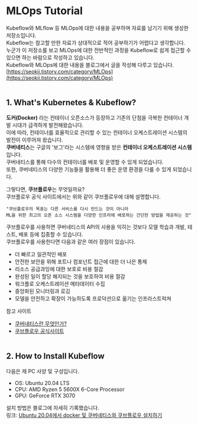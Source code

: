 # MLOps Tutorial
Kubeflow와 MLflow 등 MLOps에 대한 내용을 공부하며 자료를 남기기 위해 생성한 저장소입니다.  
Kubeflow는 참고할 만한 자료가 상대적으로 적어 공부하기가 어렵다고 생각합니다.  
누군가 이 저장소를 보고 MLOps에 대한 전반적인 과정을 Kubeflow로 쉽게 접근할 수 있으면 하는 바람으로 작성하고 있습니다.  
Kubeflow와 MLOps에 대한 내용을 블로그에서 글을 작성해 다루고 있습니다.  
[https://seokii.tistory.com/category/MLOps](https://seokii.tistory.com/category/MLOps)
<br><br>

## 1. What's Kubernetes & Kubeflow?
**도커(Docker)** 라는 컨테이너 오픈소스가 등장하고 기존의 단점을 극복한 컨테이너 개발 시대가 급격하게 발전해왔습니다.  
이에 따라, 컨테이너를 효율적으로 관리할 수 있는 컨테이너 오케스트레이션 시스템의 발전이 이루어져 왔습니다.  
**쿠버네티스**는 구글의 '보그'라는 시스템에 영향을 받은 **컨테이너 오케스트레이션 시스템**입니다.  
쿠버네티스를 통해 다수의 컨테이너를 배포 및 운영할 수 있게 되었습니다.  
또한, 쿠버네티스의 다양한 기능들을 활용해 더 좋은 운영 환경을 다룰 수 있게 되었습니다.  

그렇다면, **쿠브플로우**는 무엇일까요?  
쿠브플로우 공식 사이트에서는 위와 같이 쿠브플로우에 대해 설명합니다.  

    "쿠브플로우의 목표는 다른 서비스를 다시 만드는 것이 아니라  
    ML을 위한 최고의 오픈 소스 시스템을 다양한 인프라에 배포하는 간단한 방법을 제공하는 것"  

쿠브플로우를 사용하면 쿠버네티스의 API의 사용을 익히는 것보다 모델 학습과 개발, 테스트, 배포 등에 집중할 수 있습니다.  
쿠브플로우를 사용한다면 다음과 같은 여러 장점이 있습니다.
- 더 빠르고 일관적인 배포
- 안전한 보안을 위해 포트나 컴포넌트 접근에 대한 더 나은 통제
- 리소스 공급과잉에 대한 보호로 비용 절감
- 완성된 일이 할당 해지되는 것을 보호하여 비용 절감
- 워크플로 오케스트레이션 메타데이터 수집
- 중앙화된 모니터링과 로깅
- 모델을 안전하고 확장이 가능하도록 프로덕션으로 옮기는 인프라스트럭쳐

참고 사이트
- [쿠버네티스란 무엇인가?](https://kubernetes.io/ko/docs/concepts/overview/)
- [쿠브플로우 공식사이트](https://www.kubeflow.org/)
<br><br>

## 2. How to Install Kubeflow
다음은 제 PC 사양 및 구성입니다.
- OS: Ubuntu 20.04 LTS
- CPU: AMD Ryzen 5 5600X 6-Core Processor
- GPU: GeForce RTX 3070

설치 방법은 블로그에 자세히 기록했습니다.  
링크: [Ubuntu 20.04에서 docker 및 쿠버네티스와 쿠브플로우 설치하기](https://seokii.tistory.com/203)

